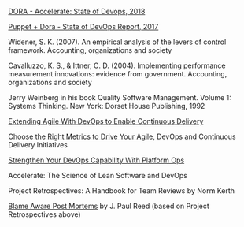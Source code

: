 [DORA - Accelerate: State of Devops, 2018](https://cloudplatformonline.com/rs/248-TPC-286/images/DORA-State%20of%20DevOps.pdf)

[Puppet + Dora - State of DevOps Report, 2017](https://devops-research.com/assets/state-of-devops-2017.pdf)

Widener, S. K. (2007). An empirical analysis of the levers of control framework. Accounting, organizations and society

Cavalluzzo, K. S., & Ittner, C. D. (2004). Implementing performance measurement innovations: evidence from government. Accounting, organizations and society

Jerry Weinberg in his book Quality Software Management. Volume 1: Systems Thinking. New York: Dorset House Publishing, 1992

[Extending Agile With DevOps to Enable Continuous Delivery](https://www.gartner.com/document/3875872?ref=gfeed)

[Choose the Right Metrics to Drive Your Agile](https://www.gartner.com/document/3894363?ref=gfeed), DevOps and Continuous Delivery Initiatives

[Strengthen Your DevOps Capability With Platform Ops](https://www.gartner.com/document/3892010?ref=gfeed)

Accelerate: The Science of Lean Software and DevOps

Project Retrospectives: A Handbook for Team Reviews by Norm Kerth

[Blame Aware Post Mortems](https://techbeacon.com/blameless-postmortems-dont-work-heres-what-does) by J. Paul Reed (based on Project Retrospectives above) 